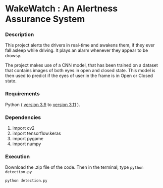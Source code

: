 # WakeWatch : An Alertness Assurance System
### Description
This project alerts the drivers in real-time and awakens them, if they ever fall asleep while driving. It plays an alarm whenever they appear to be drowsy.

The project makes use of a CNN model, that has been trained on a dataset that contains images of both eyes in open and closed state.
This model is then used to predict if the eyes of user in the frame is in Open or Closed state.

### Requirements 
Python ( [version 3.9](https://www.python.org/downloads/release/python-390/) to [version 3.11](https://www.python.org/download/releases/python-3110/) ).


### Dependencies

1) import cv2
2) import tensorflow.keras
3) import pygame
4) import numpy


### Execution
Download the .zip file of the code. Then in the terminal, type `python detection.py`
```
python detection.py
```
